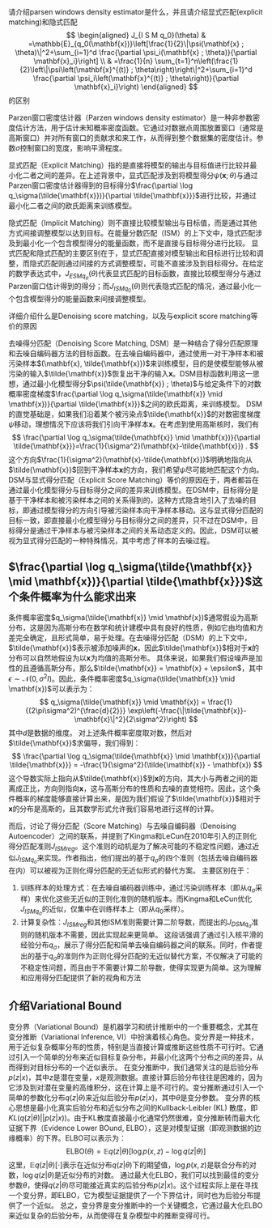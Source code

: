 请介绍parsen windows density estimator是什么，并且请介绍显式匹配(explicit matching)和隐式匹配
$$
\begin{aligned}
J_{I S M q_0}(\theta) & =\mathbb{E}_{q_0(\mathbf{x})}\left[\frac{1}{2}\|\psi(\mathbf{x} ; \theta)\|^2+\sum_{i=1}^d \frac{\partial \psi_i(\mathbf{x} ; \theta)}{\partial \mathbf{x}_i}\right] \\
& =\frac{1}{n} \sum_{t=1}^n\left(\frac{1}{2}\left\|\psi\left(\mathbf{x}^{(t)} ; \theta\right)\right\|^2+\sum_{i=1}^d \frac{\partial \psi_i\left(\mathbf{x}^{(t)} ; \theta\right)}{\partial \mathbf{x}_i}\right)
\end{aligned}
$$
的区别

Parzen窗口密度估计器（Parzen windows density estimator）是一种非参数密度估计方法，用于估计未知概率密度函数。它通过对数据点周围放置窗口（通常是高斯窗口）并对所有窗口的贡献求和来工作，从而得到整个数据集的密度估计。参数$\sigma$控制窗口的宽度，影响平滑程度。

显式匹配（Explicit Matching）指的是直接将模型的输出与目标值进行比较并最小化二者之间的差异。在上述背景中，显式匹配涉及到将模型得分$\psi(\mathbf{x} ; \theta)$与通过Parzen窗口密度估计器得到的目标得分$\frac{\partial \log q_\sigma(\tilde{\mathbf{x}})}{\partial \tilde{\mathbf{x}}}$进行比较，并通过最小化二者之间的欧氏距离来训练模型。

隐式匹配（Implicit Matching）则不直接比较模型输出与目标值，而是通过其他方式间接调整模型以达到目标。在能量分数匹配（ISM）的上下文中，隐式匹配涉及到最小化一个包含模型得分的能量函数，而不是直接与目标得分进行比较。
显式匹配和隐式匹配的主要区别在于，显式匹配直接对模型输出和目标进行比较和调整，而隐式匹配则通过间接的方式调整模型，可能不直接涉及到目标得分。在给定的数学表达式中，$J_{ESMq_\sigma}(\theta)$代表显式匹配的目标函数，直接比较模型得分与通过Parzen窗口估计得到的得分；而$J_{ISMq_0}(\theta)$则代表隐式匹配的情况，通过最小化一个包含模型得分的能量函数来间接调整模型。

详细介绍什么是Denoising score matching，以及与explicit score matching等价的原因

去噪得分匹配（Denoising Score Matching, DSM）是一种结合了得分匹配原理和去噪自编码器方法的目标函数。在去噪自编码器中，通过使用一对干净样本和被污染样本$(\mathbf{x}, \tilde{\mathbf{x}})$来训练模型，目的是使模型能够从被污染的输入$\tilde{\mathbf{x}}$恢复出干净的输入$\mathbf{x}$。DSM目标函数利用这一思想，通过最小化模型得分$\psi(\tilde{\mathbf{x}} ; \theta)$与给定条件下的对数概率密度梯度$\frac{\partial \log q_\sigma(\tilde{\mathbf{x}} \mid \mathbf{x})}{\partial \tilde{\mathbf{x}}}$之间的欧氏距离，来训练模型。
DSM的直觉基础是，如果我们沿着某个被污染点$\tilde{\mathbf{x}}$的对数密度梯度$\psi$移动，理想情况下应该将我们引向干净样本$\mathbf{x}$。在考虑到使用高斯核时，我们有
$$
\frac{\partial \log q_\sigma(\tilde{\mathbf{x}} \mid \mathbf{x})}{\partial \tilde{\mathbf{x}}}=\frac{1}{\sigma^2}(\mathbf{x}-\tilde{\mathbf{x}}) .
$$
这个方向$\frac{1}{\sigma^2}(\mathbf{x}-\tilde{\mathbf{x}})$明确地指向从$\tilde{\mathbf{x}}$回到干净样本$\mathbf{x}$的方向，我们希望$\psi$尽可能地匹配这个方向。
DSM与显式得分匹配（Explicit Score Matching）等价的原因在于，两者都旨在通过最小化模型得分与目标得分之间的差异来训练模型。在DSM中，目标得分是基于干净样本和被污染样本之间的关系得到的，这种方式隐含地引入了去噪的目标，即通过模型得分的方向引导被污染样本向干净样本移动。这与显式得分匹配的目标一致，即直接最小化模型得分与目标得分之间的差异，只不过在DSM中，目标得分是通过干净样本与被污染样本之间的关系动态定义的。因此，DSM可以被视为显式得分匹配的一种特殊情况，其中考虑了样本的去噪过程。


$\frac{\partial \log q_\sigma(\tilde{\mathbf{x}} \mid \mathbf{x})}{\partial \tilde{\mathbf{x}}}$这个条件概率为什么能求出来
----------
条件概率密度$q_\sigma(\tilde{\mathbf{x}} \mid \mathbf{x})$通常假设为高斯分布，这是因为高斯分布在数学和统计建模中具有良好的性质，例如它由均值和方差完全确定，且形式简单，易于处理。在去噪得分匹配（DSM）的上下文中，$\tilde{\mathbf{x}}$表示被添加噪声的$\mathbf{x}$，因此$\tilde{\mathbf{x}}$相对于$\mathbf{x}$的分布可以自然地假设为以$\mathbf{x}$为均值的高斯分布。
具体来说，如果我们假设噪声是加性的且遵循高斯分布，那么$\tilde{\mathbf{x}} = \mathbf{x} + \epsilon$，其中$\epsilon \sim \mathcal{N}(0, \sigma^2I)$。因此，条件概率密度$q_\sigma(\tilde{\mathbf{x}} \mid \mathbf{x})$可以表示为：
$$
q_\sigma(\tilde{\mathbf{x}} \mid \mathbf{x}) = \frac{1}{(2\pi\sigma^2)^{\frac{d}{2}}} \exp\left(-\frac{\|\tilde{\mathbf{x}}-\mathbf{x}\|^2}{2\sigma^2}\right)
$$
其中$d$是数据的维度。
对上述条件概率密度取对数，然后对$\tilde{\mathbf{x}}$求偏导，我们得到：
$$
\frac{\partial \log q_\sigma(\tilde{\mathbf{x}} \mid \mathbf{x})}{\partial \tilde{\mathbf{x}}} = -\frac{1}{\sigma^2}(\tilde{\mathbf{x}} - \mathbf{x})
$$
这个导数实际上指向从$\tilde{\mathbf{x}}$到$\mathbf{x}$的方向，其大小与两者之间的距离成正比，方向则指向$\mathbf{x}$，这与高斯分布的性质和去噪的直觉相符。因此，这个条件概率的梯度能够直接计算出来，是因为我们假设了$\tilde{\mathbf{x}}$相对于$\mathbf{x}$的分布是高斯的，且其数学形式允许我们容易地进行这样的计算。


而后，讨论了得分匹配（Score Matching）与去噪自编码器（Denoising Autoencoder）之间的联系，并提到了Kingma和LeCun在2010年引入的正则化得分匹配准则$J_{ISMreg}$。这个准则的动机是为了解决可能的不稳定性问题，通过近似$J_{ISMq_\sigma}$来实现。作者指出，他们提出的基于$q_\sigma$的四个准则（包括去噪自编码器在内）可以被视为正则化得分匹配的无近似形式的替代方案。
主要区别在于：
1. 训练样本的处理方式：在去噪自编码器训练中，通过污染训练样本（即从$q_\sigma$采样）来优化这些无近似的正则化准则的随机版本。而Kingma和LeCun优化$J_{ISMq_\sigma}$的近似，仅集中在训练样本上（即从$q_0$采样）。
2. 计算复杂性：$J_{ISMreg}$和其他ISM准则需要计算二阶导数，而提出的$J_{DSMq_\sigma}$准则的随机版本不需要，因此实现起来更简单。
这段话强调了通过引入核平滑的经验分布$q_\sigma$，展示了得分匹配和简单去噪自编码器之间的联系。同时，作者提出的基于$q_\sigma$的准则作为正则化得分匹配的无近似替代方案，不仅解决了可能的不稳定性问题，而且由于不需要计算二阶导数，使得实现更为简单。这为理解和应用得分匹配提供了新的视角和方法

介绍Variational Bound
----------------
变分界（Variational Bound）是机器学习和统计推断中的一个重要概念，尤其在变分推断（Variational Inference, VI）中扮演着核心角色。变分界是一种技术，用于近似复杂概率分布的性质，特别是当直接计算或推断这些性质不可行时。它通过引入一个简单的分布来近似目标复杂分布，并最小化这两个分布之间的差异，从而得到对目标分布的一个近似表示。
在变分推断中，我们通常关注的是后验分布$p(z|x)$，其中$z$是潜在变量，$x$是观测数据。直接计算后验分布往往是困难的，因为它涉及到对潜在变量的高维积分，这在计算上是不可行的。变分推断通过引入一个简单的参数化分布$q(z|\theta)$来近似后验分布$p(z|x)$，其中$\theta$是变分参数。
变分界的核心思想是最小化真实后验分布和近似分布之间的Kullback-Leibler (KL) 散度，即$KL(q(z|\theta) || p(z|x))$。由于KL散度直接最小化通常仍然很难，变分推断转而最大化证据下界（Evidence Lower BOund, ELBO），这是对模型证据（即观测数据的边缘概率）的下界。ELBO可以表示为：
$$
\text{ELBO}(\theta) = \mathbb{E}{q(z|\theta)}[\log p(x, z) - \log q(z|\theta)]$$这里，$\mathbb{E}{q(z|\theta)}[\cdot]$表示在近似分布$q(z|\theta)$下的期望值，$\log p(x, z)$是联合分布的对数，$\log q(z|\theta)$是近似分布的对数。
通过最大化ELBO，我们可以找到最佳的变分参数$\theta$，使得$q(z|\theta)$尽可能接近真实的后验分布$p(z|x)$。这个过程实际上是在寻找一个变分界，即ELBO，它为模型证据提供了一个下界估计，同时也为后验分布提供了一个近似。
总之，变分界是变分推断中的一个关键概念，它通过最大化ELBO来近似复杂的后验分布，从而使得在复杂模型中的推断变得可行。
